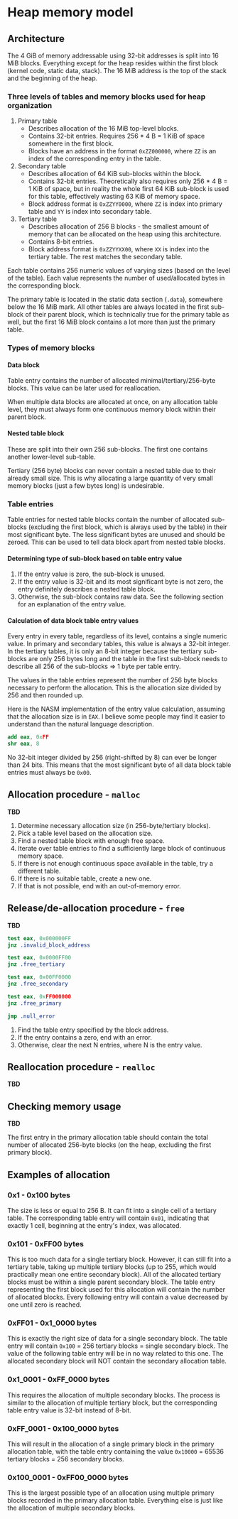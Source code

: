 # Heap memory model

## Architecture

The 4 GiB of memory addressable using 32-bit addresses is split into 16 MiB blocks.
Everything except for the heap resides within the first block (kernel code, static data, stack).
The 16 MiB address is the top of the stack and the beginning of the heap.

### Three levels of tables and memory blocks used for heap organization

1. Primary table
    - Describes allocation of the 16 MiB top-level blocks.
    - Contains 32-bit entries. Requires 256 * 4 B = 1 KiB of space somewhere in the first block.
    - Blocks have an address in the format `0xZZ000000`, where `ZZ` is an index of the corresponding entry in the table.
2. Secondary table
    - Describes allocation of 64 KiB sub-blocks within the block.
    - Contains 32-bit entries. Theoretically also requires only 256 * 4 B = 1 KiB of space, but in reality the whole first 64 KiB sub-block is used for this table, effectively wasting 63 KiB of memory space.
    - Block address format is `0xZZYY0000`, where `ZZ` is index into primary table and `YY` is index into secondary table.
3. Tertiary table
    - Describes allocation of 256 B blocks - the smallest amount of memory that can be allocated on the heap using this architecture.
    - Contains 8-bit entries.
    - Block address format is `0xZZYYXX00`, where `XX` is index into the tertiary table. The rest matches the secondary table.

Each table contains 256 numeric values of varying sizes (based on the level of the table).
Each value represents the number of used/allocated bytes in the corresponding block.

The primary table is located in the static data section (`.data`), somewhere below the 16 MiB mark.
All other tables are always located in the first sub-block of their parent block,
which is technically true for the primary table as well,
but the first 16 MiB block contains a lot more than just the primary table.

### Types of memory blocks

#### Data block

Table entry contains the number of allocated minimal/tertiary/256-byte blocks.
This value can be later used for reallocation.

When multiple data blocks are allocated at once, on any allocation table level,
they must always form one continuous memory block within their parent block.

#### Nested table block

These are split into their own 256 sub-blocks.
The first one contains another lower-level sub-table.

Tertiary (256 byte) blocks can never contain a nested table due to their already small size.
This is why allocating a large quantity of very small memory blocks (just a few bytes long) is undesirable.

### Table entries

Table entries for nested table blocks contain the number of allocated sub-blocks
(excluding the first block, which is always used by the table) in their most significant byte.
The less significant bytes are unused and should be zeroed.
This can be used to tell data block apart from nested table blocks.

#### Determining type of sub-block based on table entry value

1. If the entry value is zero, the sub-block is unused.
2. If the entry value is 32-bit and its most significant byte is not zero, the entry definitely describes a nested table block.
3. Otherwise, the sub-block contains raw data. See the following section for an explanation of the entry value.

#### Calculation of data block table entry values

Every entry in every table, regardless of its level, contains a single numeric value.
In primary and secondary tables, this value is always a 32-bit integer.
In the tertiary tables, it is only an 8-bit integer because the tertiary sub-blocks are only 256 bytes long
and the table in the first sub-block needs to describe all 256 of the sub-blocks => 1 byte per table entry.

The values in the table entries represent the number of 256 byte blocks necessary to perform the allocation.
This is the allocation size divided by 256 and then rounded up.

Here is the NASM implementation of the entry value calculation, assuming that the allocation size is in `EAX`.
I believe some people may find it easier to understand than the natural language description.

```nasm
add eax, 0xFF
shr eax, 8
```

No 32-bit integer divided by 256 (right-shifted by 8) can ever be longer than 24 bits.
This means that the most significant byte of all data block table entries must always be `0x00`.

## Allocation procedure - `malloc`

**TBD**

1. Determine necessary allocation size (in 256-byte/tertiary blocks).
2. Pick a table level based on the allocation size.
3. Find a nested table block with enough free space.
4. Iterate over table entries to find a sufficiently large block of continuous memory space.
5. If there is not enough continuous space available in the table, try a different table.
6. If there is no suitable table, create a new one.
7. If that is not possible, end with an out-of-memory error.

## Release/de-allocation procedure - `free`

**TBD**

```nasm
test eax, 0x000000FF
jnz .invalid_block_address

test eax, 0x0000FF00
jnz .free_tertiary

test eax, 0x00FF0000
jnz .free_secondary

test eax, 0xFF000000
jnz .free_primary

jmp .null_error
```

1. Find the table entry specified by the block address.
2. If the entry contains a zero, end with an error.
3. Otherwise, clear the next N entries, where N is the entry value.

## Reallocation procedure - `realloc`

**TBD**

## Checking memory usage

**TBD**

The first entry in the primary allocation table should contain the total number
of allocated 256-byte blocks (on the heap, excluding the first primary block).

## Examples of allocation

### 0x1 - 0x100 bytes

The size is less or equal to 256 B.
It can fit into a single cell of a tertiary table.
The corresponding table entry will contain `0x01`,
indicating that exactly 1 cell, beginning at the entry's index, was allocated.

### 0x101 - 0xFF00 bytes

This is too much data for a single tertiary block.
However, it can still fit into a tertiary table, taking up multiple tertiary blocks
(up to 255, which would practically mean one entire secondary block).
All of the allocated tertiary blocks must be within a single parent secondary block.
The table entry representing the first block used for this allocation
will contain the number of allocated blocks.
Every following entry will contain a value decreased by one until zero is reached.

### 0xFF01 - 0x1_0000 bytes

This is exactly the right size of data for a single secondary block.
The table entry will contain `0x100` = 256 tertiary blocks = single secondary block.
The value of the following table entry will be in no way related to this one.
The allocated secondary block will NOT contain the secondary allocation table.

### 0x1_0001 - 0xFF_0000 bytes

This requires the allocation of multiple secondary blocks.
The process is similar to the allocation of multiple tertiary block,
but the corresponding table entry value is 32-bit instead of 8-bit.

### 0xFF_0001 - 0x100_0000 bytes

This will result in the allocation of a single primary block in the primary allocation table,
with the table entry containing the value `0x10000` = 65536 tertiary blocks = 256 secondary blocks.

### 0x100_0001 - 0xFF00_0000 bytes

This is the largest possible type of an allocation using multiple
primary blocks recorded in the primary allocation table.
Everything else is just like the allocation of multiple secondary blocks.
